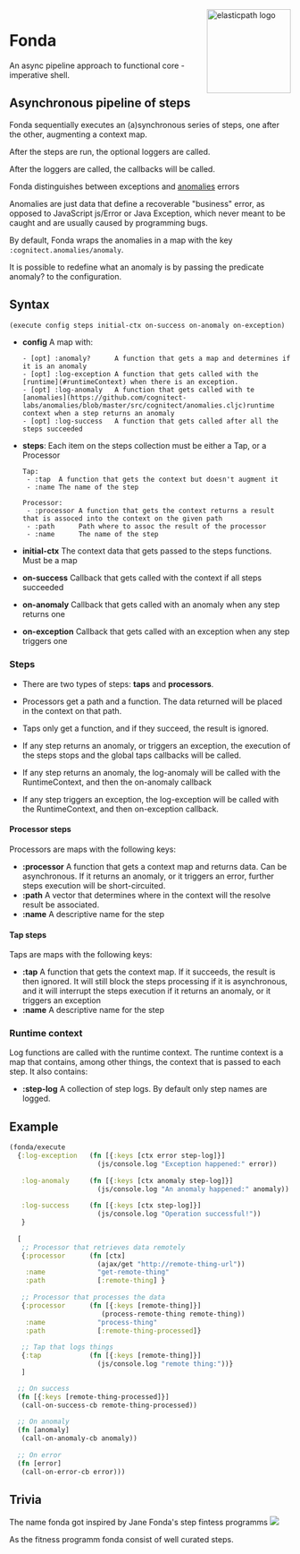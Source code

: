 <img src="https://www.elasticpath.com/sites/all/themes/bootstrap/images/elastlic-path-logo-RGB.svg" alt="elasticpath logo" title="elasticpath" align="right" width="150"/>

# Fonda

An async pipeline approach to functional core - imperative shell.

## Asynchronous pipeline of steps

Fonda sequentially executes an (a)synchronous series of steps, one after the other, augmenting a context map.

After the steps are run, the optional loggers are called.

After the loggers are called, the callbacks will be called.

Fonda distinguishes between exceptions and [anomalies](https://github.com/cognitect-labs/anomalies/blob/master/src/cognitect/anomalies.cljc) errors

Anomalies are just data that define a recoverable "business" error, as opposed to JavaScript js/Error or Java Exception, 
which never meant to be caught and are usually caused by programming bugs.
 
By default, Fonda wraps the anomalies in a map with the key `:cognitect.anomalies/anomaly`.

It is possible to redefine what an anomaly is by passing the predicate anomaly? to the configuration.

## Syntax

```clojure
(execute config steps initial-ctx on-success on-anomaly on-exception)
```
- **config** A map with:

      - [opt] :anomaly?      A function that gets a map and determines if it is an anomaly
      - [opt] :log-exception A function that gets called with the [runtime](#runtimeContext) when there is an exception.
      - [opt] :log-anomaly   A function that gets called with te [anomalies](https://github.com/cognitect-labs/anomalies/blob/master/src/cognitect/anomalies.cljc)runtime context when a step returns an anomaly
      - [opt] :log-success   A function that gets called after all the steps succeeded
      
- **steps**: Each item on the steps collection must be either a Tap, or a Processor

      Tap:
       - :tap  A function that gets the context but doesn't augment it
       - :name The name of the step

      Processor:
       - :processor A function that gets the context returns a result that is assoced into the context on the given path
       - :path      Path where to assoc the result of the processor
       - :name      The name of the step
       
- **initial-ctx** The context data that gets passed to the steps functions. Must be a map
               
- **on-success**  Callback that gets called with the context if all steps succeeded
- **on-anomaly**   Callback that gets called with an anomaly when any step returns one
- **on-exception** Callback that gets called with an exception when any step triggers one

### Steps

- There are two types of steps: **taps** and **processors**.

- Processors get a path and a function. The data returned will be placed in the context on that path.

- Taps only get a function, and if they succeed, the result is ignored.

- If any step returns an anomaly, or triggers an exception, the execution of the steps stops and the global taps 
  callbacks will be called.

- If any step returns an anomaly, the log-anomaly will be called with the RuntimeContext, and then the on-anomaly callback

- If any step triggers an exception, the log-exception will be called with the RuntimeContext, and then on-exception callback.

#### Processor steps

Processors are maps with the following keys:

- **:processor** A function that gets a context map and returns data. Can be asynchronous.
               If it returns an anomaly, or it triggers an error, further steps execution will be short-circuited.
- **:path** A vector that determines where in the context will the resolve result be associated.
- **:name** A descriptive name for the step

#### Tap steps

Taps are maps with the following keys:

- **:tap**   A function that gets the context map. If it succeeds, the result is then ignored.
            It will still block the steps processing if it is asynchronous, and it will interrupt the steps execution
            if it returns an anomaly, or it triggers an exception
- **:name**  A descriptive name for the step

### <a name="runtimeContext"></a>Runtime context

Log functions are called with the runtime context. The runtime context is a map that contains, among other things, 
the context that is passed to each step. It also contains:

- **:step-log** A collection of step logs. By default only step names are logged.


## Example

```clojure
(fonda/execute
  {:log-exception   (fn [{:keys [ctx error step-log]}] 
                      (js/console.log "Exception happened:" error))
   
   :log-anomaly     (fn [{:keys [ctx anomaly step-log]}] 
                      (js/console.log "An anomaly happened:" anomaly))
   
   :log-success     (fn [{:keys [ctx step-log]}] 
                      (js/console.log "Operation successful!"))
   }
  
  [
   ;; Processor that retrieves data remotely
   {:processor      (fn [ctx] 
                      (ajax/get "http://remote-thing-url"))
    :name             "get-remote-thing"
    :path             [:remote-thing] }
   
   ;; Processor that processes the data
   {:processor      (fn [{:keys [remote-thing]}] 
                       (process-remote-thing remote-thing))
    :name             "process-thing"
    :path             [:remote-thing-processed]}
   
   ;; Tap that logs things
   {:tap            (fn [{:keys [remote-thing]}] 
                      (js/console.log "remote thing:"))}
   ]

  ;; On success
  (fn [{:keys [remote-thing-processed]}] 
   (call-on-success-cb remote-thing-processed))
   
  ;; On anomaly
  (fn [anomaly] 
   (call-on-anomaly-cb anomaly))
   
  ;; On error
  (fn [error] 
   (call-on-error-cb error)))

```

## Trivia
 
The name fonda got inspired by Jane Fonda's step fintess programms
![](https://img.buzzfeed.com/buzzfeed-static/static/enhanced/webdr03/2013/8/15/10/anigif_enhanced-buzz-31474-1376578012-1.gif?downsize=700:*&output-format=auto&output-quality=auto)

As the fitness programm fonda consist of well curated steps.
